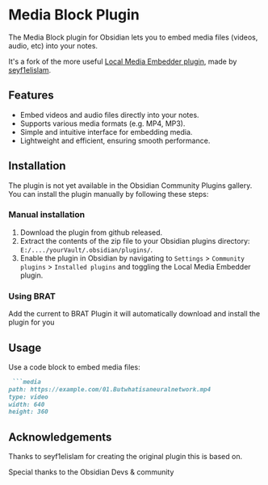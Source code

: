 # Media Block Plugin

The Media Block plugin for Obsidian lets you to embed media files (videos, audio, etc) into your notes.

It's a fork of the more useful [Local Media Embedder plugin](https://github.com/seyf1elislam/obsidian-LocalMediaEmbedder-plugin), made by [seyf1elislam](https://github.com/seyf1elislam).


## Features
- Embed videos and audio files directly into your notes.
- Supports various media formats (e.g. MP4, MP3).
- Simple and intuitive interface for embedding media.
- Lightweight and efficient, ensuring smooth performance.


## Installation
The plugin is not yet available in the Obsidian Community Plugins gallery. You can install the plugin manually by following these steps:

### Manual installation
1. Download the plugin from github released.
2. Extract the contents of the zip file to your Obsidian plugins directory: `E:/..../yourVault/.obsidian/plugins/`.
3. Enable the plugin in Obsidian by navigating to `Settings` > `Community plugins` > `Installed plugins` and toggling the Local Media Embedder plugin.

### Using BRAT
Add the current  to BRAT Plugin it will automatically download and install the plugin for you 


## Usage
Use a code block to embed media files:
```markdown
 ```media
path: https://example.com/01.Butwhatisaneuralnetwork.mp4
type: video
width: 640
height: 360

```

## Acknowledgements
Thanks to seyf1elislam for creating the original plugin this is based on.

Special thanks to the Obsidian Devs & community 
